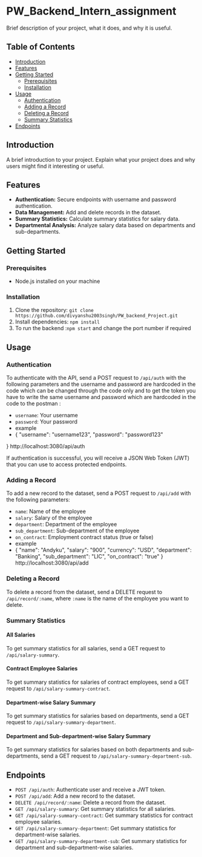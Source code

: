 # PW_Backend_Intern_assignment

Brief description of your project, what it does, and why it is useful.

## Table of Contents

- [Introduction](#introduction)
- [Features](#features)
- [Getting Started](#getting-started)
  - [Prerequisites](#prerequisites)
  - [Installation](#installation)
- [Usage](#usage)
  - [Authentication](#authentication)
  - [Adding a Record](#adding-a-record)
  - [Deleting a Record](#deleting-a-record)
  - [Summary Statistics](#summary-statistics)
- [Endpoints](#endpoints)


## Introduction

A brief introduction to your project. Explain what your project does and why users might find it interesting or useful.

## Features

- **Authentication:** Secure endpoints with username and password authentication.
- **Data Management:** Add and delete records in the dataset.
- **Summary Statistics:** Calculate summary statistics for salary data.
- **Departmental Analysis:** Analyze salary data based on departments and sub-departments.

## Getting Started 

### Prerequisites

- Node.js installed on your machine

### Installation

1. Clone the repository: `git clone https://github.com/divyanshu2003singh/PW_backend_Project.git`
2. Install dependencies: `npm install`
3. To run the backend :`npm start` and change the port number if required

## Usage

### Authentication

To authenticate with the API, send a POST request to `/api/auth` with the following parameters and the username and password are hardcoded in the code which can be changed through the code only and to get the token you have to write the same username and password which are hardcoded in the code to the postman :

- `username`: Your username
- `password`: Your password
- example
- {
  "username": "username123",
  "password": "password123"

}
http://localhost:3080/api/auth



If authentication is successful, you will receive a JSON Web Token (JWT) that you can use to access protected endpoints.

### Adding a Record

To add a new record to the dataset, send a POST request to `/api/add` with the following parameters:

- `name`: Name of the employee
- `salary`: Salary of the employee
- `department`: Department of the employee
- `sub_department`: Sub-department of the employee
- `on_contract`: Employment contract status (true or false)
- example
-  {
        "name": "Andyku",
        "salary": "900",
        "currency": "USD",
        "department": "Banking",
        "sub_department": "LIC",
        "on_contract": "true"
    }
http://localhost:3080/api/add

### Deleting a Record

To delete a record from the dataset, send a DELETE request to `/api/record/:name`, where `:name` is the name of the employee you want to delete.

### Summary Statistics

#### All Salaries

To get summary statistics for all salaries, send a GET request to `/api/salary-summary`.

#### Contract Employee Salaries

To get summary statistics for salaries of contract employees, send a GET request to `/api/salary-summary-contract`.

#### Department-wise Salary Summary

To get summary statistics for salaries based on departments, send a GET request to `/api/salary-summary-department`.

#### Department and Sub-department-wise Salary Summary

To get summary statistics for salaries based on both departments and sub-departments, send a GET request to `/api/salary-summary-department-sub`.

## Endpoints

- `POST /api/auth`: Authenticate user and receive a JWT token.
- `POST /api/add`: Add a new record to the dataset.
- `DELETE /api/record/:name`: Delete a record from the dataset.
- `GET /api/salary-summary`: Get summary statistics for all salaries.
- `GET /api/salary-summary-contract`: Get summary statistics for contract employee salaries.
- `GET /api/salary-summary-department`: Get summary statistics for department-wise salaries.
- `GET /api/salary-summary-department-sub`: Get summary statistics for department and sub-department-wise salaries.


